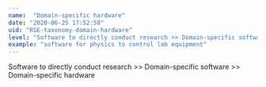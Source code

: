 ```yaml
---
name:  "Domain-specific hardware"
date: "2020-06-25 17:52:58"
uid: "RSE-taxonomy-domain-hardware"
level: "Software to directly conduct research >> Domain-specific software >> Domain-specific hardware"
example: "software for physics to control lab equipment" 
---
```


Software to directly conduct research >> Domain-specific software >> Domain-specific hardware